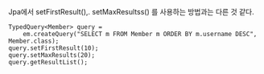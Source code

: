 Jpa에서 setFirstResult(),. setMaxResultss() 를 사용하는 방법과는 다른 것 같다.
```
TypedQuery<Member> query =
	em.createQuery("SELECT m FROM Member m ORDER BY m.username DESC", Member.class);
query.setFirstResult(10);
query.setMaxResults(20);
query.getResultList();
```